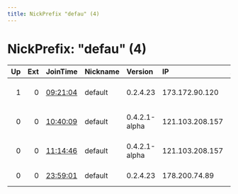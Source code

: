 ```yaml
---
title: NickPrefix "defau" (4)
---
```


# NickPrefix: "defau" (4)

|   Up |   Ext | JoinTime                                                                                            | Nickname   | Version       | IP              | AS                               | CC   |   ORp |   Dirp | OS      | Contact   |   eFamMembers |
|-----:|------:|:----------------------------------------------------------------------------------------------------|:-----------|:--------------|:----------------|:---------------------------------|:-----|------:|-------:|:--------|:----------|--------------:|
|    1 |     0 | [09:21:04](https://metrics.torproject.org/rs.html#details/4FB6FF99F1916C4D562FD08E6145D103D47D6EA3) | default    | 0.2.4.23      | 173.172.90.120  | Charter Communications Inc       | us   |   443 |   9030 | Windows | None      |             1 |
|    0 |     0 | [10:40:09](https://metrics.torproject.org/rs.html#details/4407162ECFA14045AE3B312C9718C8F3B8E0B54B) | default    | 0.4.2.1-alpha | 121.103.208.157 | So-net Entertainment Corporation | jp   | 15492 |      0 | Windows | None      |             1 |
|    0 |     0 | [11:14:46](https://metrics.torproject.org/rs.html#details/E363FBCFCFD4EA568C1F4AD4E2BEE2E73C24A164) | default    | 0.4.2.1-alpha | 121.103.208.157 | So-net Entertainment Corporation | jp   | 15492 |      0 | Windows | None      |             1 |
|    0 |     0 | [23:59:01](https://metrics.torproject.org/rs.html#details/00A7C14D666F0019274BE12F21FBA12C2EA1D8FF) | default    | 0.2.4.23      | 178.200.74.89   | Liberty Global B.V.              | de   |   443 |      0 | Windows | None      |             1 |
